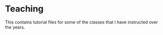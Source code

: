 # Teaching
This contains tutorial files for some of the classes that I have instructed over the years.
